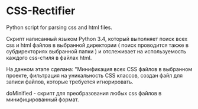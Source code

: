 # CSS-Rectifier
Python script for parsing css and html files.

Скрипт написанный языком Python 3.4, который выполняет поиск всех css и html файлов в выбранной директории ( поиск проводится также в субдиректориях выбранной папки ) и отслеживает на используемость каждого css-стиля в файлах html. 

На данном этапе сделана: "Минификация всех CSS файлов в выбранном проекте, фильтрация на уникальность CSS классов, создан файл для записи файлов, которые требуется игнорировать.

doMinified - скрипт для преобразования любых css файлов в минифицированный формат.
